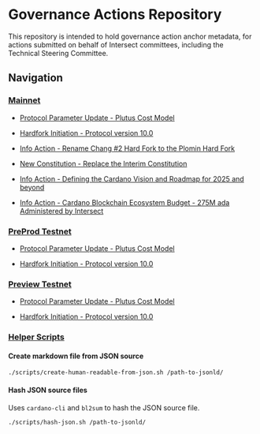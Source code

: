 # Governance Actions Repository

This repository is intended to hold governance action anchor metadata, for actions submitted on behalf of Intersect committees, including the Technical Steering Committee.

## Navigation

### [Mainnet](./mainnet/)

- [Protocol Parameter Update - Plutus Cost Model](./mainnet/2024-11-04-ppu/README.md)

- [Hardfork Initiation - Protocol version 10.0](./mainnet/2024-10-30-hf10/README.md)

- [Info Action - Rename Chang #2 Hard Fork to the Plomin Hard Fork](./mainnet/2024-11-19-infohf/README.md)

- [New Constitution - Replace the Interim Constitution](./mainnet/2025-01-30-const/README.md)

- [Info Action - Defining the Cardano Vision and Roadmap for 2025 and beyond](./mainnet/2025-02-27-inforoadmap/README.md)

- [Info Action - Cardano Blockchain Ecosystem Budget - 275M ada Administered by Intersect](./mainnet/2025-05-12-infobudget/README.md)

### [PreProd Testnet](./preprod/)

- [Protocol Parameter Update - Plutus Cost Model](./preprod/2024-11-04-ppu/README.md)

- [Hardfork Initiation - Protocol version 10.0](./preprod/2024-10-30-hf10/README.md)

### [Preview Testnet](./preview/)

- [Protocol Parameter Update - Plutus Cost Model](./preview/2024-10-21-ppu/README.md)

- [Hardfork Initiation - Protocol version 10.0](./preview/2024-10-30-hf10/README.md)

### [Helper Scripts](./scripts/)

#### Create markdown file from JSON source

```shell
./scripts/create-human-readable-from-json.sh /path-to-jsonld/
```

#### Hash JSON source files

Uses `cardano-cli` and `bl2sum` to hash the JSON source file.

```shell
./scripts/hash-json.sh /path-to-jsonld/
```